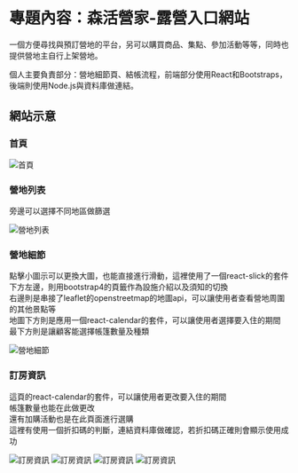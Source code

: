 # 專題內容：森活營家-露營入口網站

一個方便尋找與預訂營地的平台，另可以購買商品、集點、參加活動等等，同時也提供營地主自行上架營地。

個人主要負責部分：營地細節頁、結帳流程，前端部分使用React和Bootstraps，後端則使用Node.js與資料庫做連結。



## 網站示意
### 首頁

![首頁](https://github.com/HaoQQQQ/Camp-5/blob/c27e5baf6cefa53197679234e985408b255817ca/images/159330736-1b78f3c9-6612-4cec-b954-65e6500152fa.png)

### 營地列表

旁邊可以選擇不同地區做篩選

![營地列表](https://github.com/HaoQQQQ/Camp-5/blob/c27e5baf6cefa53197679234e985408b255817ca/images/camplist.png)

### 營地細節
點擊小圖示可以更換大圖，也能直接進行滑動，這裡使用了一個react-slick的套件  
下方左邊，則用bootstrap4的頁籤作為設施介紹以及須知的切換  
右邊則是串接了leaflet的openstreetmap的地圖api，可以讓使用者查看營地周圍的其他景點等  
地圖下方則是應用一個react-calendar的套件，可以讓使用者選擇要入住的期間  
最下方則是讓顧客能選擇帳篷數量及種類  


![營地細節](https://github.com/HaoQQQQ/Camp-5/blob/c27e5baf6cefa53197679234e985408b255817ca/images/campDetail.png)


### 訂房資訊

這頁的react-calendar的套件，可以讓使用者更改要入住的期間  
帳篷數量也能在此做更改  
還有加購活動也是在此頁面進行選購  
這裡有使用一個折扣碼的判斷，連結資料庫做確認，若折扣碼正確則會顯示使用成功  

![訂房資訊](https://github.com/HaoQQQQ/Camp-5/blob/c27e5baf6cefa53197679234e985408b255817ca/images/booking.png)
![訂房資訊](https://github.com/HaoQQQQ/Camp-5/blob/c27e5baf6cefa53197679234e985408b255817ca/images/bookingfInfo.png)
![訂房資訊](https://github.com/HaoQQQQ/Camp-5/blob/c27e5baf6cefa53197679234e985408b255817ca/images/prePay.png)
![訂房資訊](https://github.com/HaoQQQQ/Camp-5/blob/c27e5baf6cefa53197679234e985408b255817ca/images/done.png)
